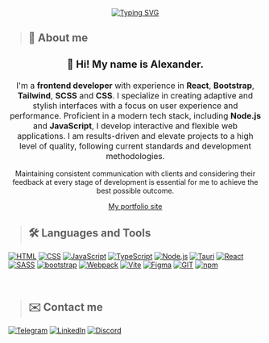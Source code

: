  <div align="center"><a href="https://git.io/typing-svg"><img src="https://readme-typing-svg.demolab.com?font=Roboto+Mono&weight=600&size=32&pause=1000&color=F7F7F7&center=true&vCenter=true&width=500&lines=Hello+world!;Welcome+to+my+profile+%E2%9C%A8" alt="Typing SVG" /></a></div>

>## 🚀 About me

<div align="center">
  <h3 style="font-size: 20px;">👋 <b>Hi! My name is Alexander.</b></h3>
  <p style="font-size: 16px;">
    I'm a <b>frontend developer</b> with experience in <b>React</b>, <b>Bootstrap</b>, <b>Tailwind</b>, <b>SCSS</b> and <b>CSS</b>.
    I specialize in creating adaptive and stylish interfaces with a focus on user experience and performance. Proficient in a modern tech stack, including <b>Node.js</b> and <b>JavaScript</b>, I develop interactive and flexible web applications. I am results-driven and elevate projects to a high level of quality, following current standards and development methodologies. 
    
   Maintaining consistent communication with clients and considering their feedback at every stage of development is essential for me to achieve the best possible outcome.
  </p>
  <a href="https://alextrish-portfolio.vercel.app/">My portfolio site</a>
</div>




>## 🛠️ Languages and Tools

[![HTML](https://img.shields.io/badge/HTML-000000?style=for-the-badge&logo=html5&logocolor=000000)](https://developer.mozilla.org/ru/docs/Web/HTML)
[![CSS](https://img.shields.io/badge/CSS3-000000?style=for-the-badge&logo=CSS3&logocolor=000000)](https://developer.mozilla.org/ru/docs/Web/CSS/Reference)
[![JavaScript](https://img.shields.io/badge/JavaScript-000000?style=for-the-badge&logo=JavaScript&logocolor=000000)](https://developer.mozilla.org/ru/docs/Web/JavaScript)
[![TypeScript](https://img.shields.io/badge/TypeScript-000000?style=for-the-badge&logo=TypeScript&logocolor=000000)](https://www.typescriptlang.org/)
[![Node.js](https://img.shields.io/badge/Node.js-000000?style=for-the-badge&logo=Node.js&logocolor=000000)](https://nodejs.org)
[![Tauri](https://img.shields.io/badge/Tauri-000000?style=for-the-badge&logo=Tauri&logocolor=000000)](https://tauri.app/)
[![React](https://img.shields.io/badge/React-000000?style=for-the-badge&logo=React&logocolor=000000)](https://react.dev/)
[![SASS](https://img.shields.io/badge/sass-000000?style=for-the-badge&logo=sass&logocolor=000000)](https://sass-lang.com/)
[![bootstrap](https://img.shields.io/badge/bootstrap-000000?style=for-the-badge&logo=bootstrap&logocolor=000000)](https://getbootstrap.com/)
[![Webpack](https://img.shields.io/badge/Webpack-000000?style=for-the-badge&logo=Webpack&logocolor=000000)](https://webpack.js.org/)
[![Vite](https://img.shields.io/badge/Vite-000000?style=for-the-badge&logo=Vite&logocolor=000000)](https://vite.dev/) 
[![Figma](https://img.shields.io/badge/Figma-000000?style=for-the-badge&logo=Figma&logocolor=000000)](https://www.figma.com/)
[![GIT](https://img.shields.io/badge/GIT-000000?style=for-the-badge&logo=git&logocolor=000000)](https://git-scm.com/)
[![npm](https://img.shields.io/badge/npm-000000?style=for-the-badge&logo=npm&logocolor=000000)](https://www.npmjs.com/)

<br/>

>## ✉️ Contact me
[![Telegram](https://img.shields.io/badge/Telegram-000000?style=for-the-badge&logo=telegram&logocolor=000000)](https://t.me/AlexTrish)
[![LinkedIn](https://img.shields.io/badge/linkedin-000000?style=for-the-badge&logo=linkedin&logocolor=000000)](https://www.linkedin.com/in/alextrish/)
[![Discord](https://img.shields.io/badge/Discord-000000?style=for-the-badge&logo=Discord&logocolor=000000)](https://discord.com/users/315381368031019018)
